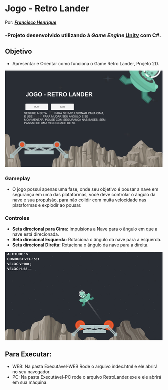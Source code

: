# Jogo - Retro Lander
Por: [***Francisco Henrique***](https://www.linkedin.com/in/francisco-henrique-010912189)

### -Projeto desenvolvido utilizando á *Game Engine* [Unity](https://unity.com/) com C#.

## Objetivo
- Apresentar e Orientar como funciona o Game Retro Lander, Projeto 2D.

![Capa RetroLander](Imagens-ReadMe/Capa-RetroLander.PNG)

### Gameplay
- O jogo possui apenas uma fase, onde seu objetivo é pousar a nave em segurança em uma das plataformas, você deve controlar o ângulo da nave e sua propulsão, para não colidir com muita velocidade nas plataformas e explodir ao pousar.

### Controles
* **Seta direcional para Cima:** Impulsiona a Nave para o ângulo em que a nave está direcionada.
* **Seta direcional Esquerda:** Rotaciona o ângulo da nave para a esquerda.
* **Seta direcional Direita:** Rotaciona o ângulo da nave para a direita.

![Capa RetroLander](Imagens-ReadMe/Game-RetroLander.PNG)

## Para Executar:
* WEB: Na pasta Executável-WEB Rode o arquivo index.html e ele abrirá no seu navegador.
* PC: Na pasta Executável-PC rode o arquivo RetroLander.exe e ele abrirá em sua máquina.
